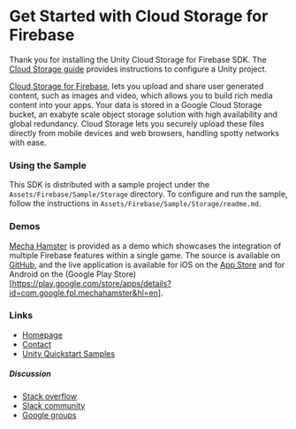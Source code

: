 Get Started with Cloud Storage for Firebase
===========================================

Thank you for installing the Unity Cloud Storage for Firebase SDK. The
[Cloud Storage guide](https://firebase.google.com/docs/storage/unity/start)
provides instructions to configure a Unity project.

[Cloud Storage for Firebase](https://firebase.google.com/products/storage/),
lets you upload and share user generated content, such as images and video,
which allows you to build rich media content into your apps. Your data is
stored in a Google Cloud Storage bucket, an exabyte scale object storage
solution with high availability and global redundancy. Cloud Storage lets you
securely upload these files directly from mobile devices and web browsers,
handling spotty networks with ease.

### Using the Sample

This SDK is distributed with a sample project under the
`Assets/Firebase/Sample/Storage` directory. To configure and run the sample,
follow the instructions in `Assets/Firebase/Sample/Storage/readme.md`.

### Demos

[Mecha Hamster](https://github.com/google/mechahamster) is provided as a demo
which showcases the integration of multiple Firebase features within a single
game.  The source is available on
[GitHub](https://github.com/google/mechahamster), and the live application
is available for iOS on the
[App Store](https://itunes.apple.com/us/app/mechahamster/id1286046770?mt=8&ign-mpt=uo%3D4)
and for Android on the
(Google Play Store)[https://play.google.com/store/apps/details?id=com.google.fpl.mechahamster&hl=en].

### Links

* [Homepage](https://firebase.google.com/games/)
* [Contact](https://firebase.google.com/support/contact/)
* [Unity Quickstart Samples](https://github.com/firebase/quickstart-unity)

##### Discussion

* [Stack overflow](https://stackoverflow.com/questions/tagged/firebase)
* [Slack community](https://firebase-community.slack.com/)
* [Google groups](https://groups.google.com/forum/#!forum/firebase-talk)
